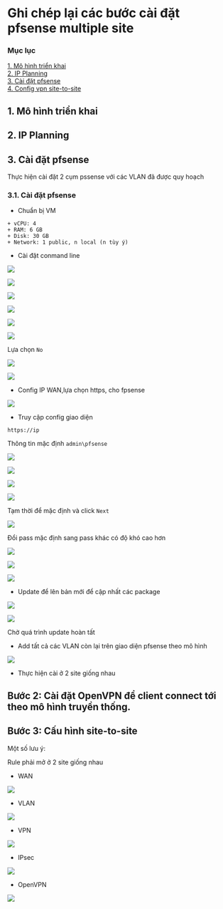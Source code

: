 # Ghi chép lại các bước cài đặt pfsense multiple site

### Mục lục

[1. Mô hình triển khai](#mohinh)<br>
[2. IP Planning](#planning)<br>
[3. Cài đặt pfsense](#setup)<br>
[4. Config vpn site-to-site](#setup)<br>

## 1. Mô hình triển khai

## 2. IP Planning

## 3. Cài đặt pfsense

Thực hiện cài đặt 2 cụm pssense với các VLAN đã được quy hoạch

### 3.1. Cài đặt pfsense

- Chuẩn bị VM

```
+ vCPU: 4
+ RAM: 6 GB
+ Disk: 30 GB
+ Network: 1 public, n local (n tùy ý)

```

- Cài đặt conmand line

![](../images/img-pfsense-multiple-site/Screenshot_154.png)

![](../images/img-pfsense-multiple-site/Screenshot_155.png)

![](../images/img-pfsense-multiple-site/Screenshot_156.png)

![](../images/img-pfsense-multiple-site/Screenshot_157.png)

![](../images/img-pfsense-multiple-site/Screenshot_158.png)

![](../images/img-pfsense-multiple-site/Screenshot_159.png)

Lựa chọn `No`

![](../images/img-pfsense-multiple-site/Screenshot_160.png)

![](../images/img-pfsense-multiple-site/Screenshot_161.png)

- Config IP WAN,lựa chọn https, cho fpsense

![](../images/img-pfsense-multiple-site/Screenshot_163.png)

- Truy cập config giao diện

```
https://ip
```

Thông tin mặc định `admin\pfsense`

![](../images/img-pfsense-multiple-site/Screenshot_165.png)

![](../images/img-pfsense-multiple-site/Screenshot_166.png)

![](../images/img-pfsense-multiple-site/Screenshot_167.png)

![](../images/img-pfsense-multiple-site/Screenshot_168.png)

Tạm thời để mặc định và click `Next`

![](../images/img-pfsense-multiple-site/Screenshot_169.png)

Đổi pass mặc định sang pass khác có độ khó cao hơn

![](../images/img-pfsense-multiple-site/Screenshot_170.png)

![](../images/img-pfsense-multiple-site/Screenshot_171.png)

![](../images/img-pfsense-multiple-site/Screenshot_172.png)

- Update để lên bản mới để cập nhất các package

![](../images/img-pfsense-multiple-site/Screenshot_173.png)

![](../images/img-pfsense-multiple-site/Screenshot_174.png)

Chờ quá trình update hoàn tất

- Add tất cả các VLAN còn lại trên giao diện pfsense theo mô hình

![](../images/img-pfsense-multiple-site/Screenshot_175.png)

- Thực hiện cài ở 2 site giống nhau

## Bước 2: Cài đặt OpenVPN để client connect tới theo mô hình truyền thống.

## Bước 3: Cấu hình site-to-site


Một số lưu ý:

Rule phải mở ở 2 site giống nhau

+ WAN

![](../images/img-pfsense-multiple-site/Screenshot_178.png)

+ VLAN

![](../images/img-pfsense-multiple-site/Screenshot_179.png)

+ VPN

![](../images/img-pfsense-multiple-site/Screenshot_180.png)

+ IPsec

![](../images/img-pfsense-multiple-site/Screenshot_181.png)

+ OpenVPN

![](../images/img-pfsense-multiple-site/Screenshot_182.png)



























